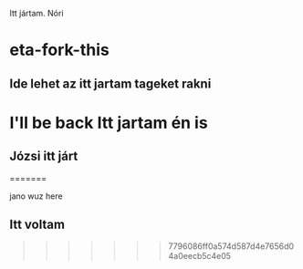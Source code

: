 Itt jártam. Nóri
# eta-fork-this

## Ide lehet az itt jartam tageket rakni

I'll be back
Itt jartam én is
=======

## Józsi itt járt
=======


jano wuz here
## Itt voltam

>>>>>>> 7796086ff0a574d587d4e7656d04a0eecb5c4e05
